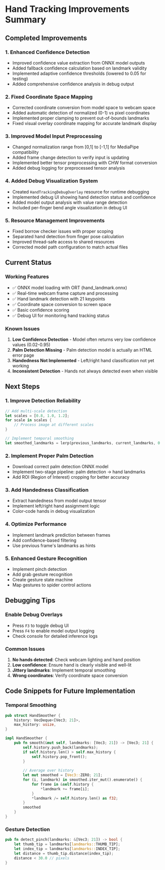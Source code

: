 # Hand Tracking Improvements Summary

## Completed Improvements

### 1. Enhanced Confidence Detection
- Improved confidence value extraction from ONNX model outputs
- Added fallback confidence calculation based on landmark validity
- Implemented adaptive confidence thresholds (lowered to 0.05 for testing)
- Added comprehensive confidence analysis in debug output

### 2. Fixed Coordinate Space Mapping
- Corrected coordinate conversion from model space to webcam space
- Added automatic detection of normalized (0-1) vs pixel coordinates
- Implemented proper clamping to prevent out-of-bounds landmarks
- Fixed visual overlay coordinate mapping for accurate landmark display

### 3. Improved Model Input Preprocessing
- Changed normalization range from [0,1] to [-1,1] for MediaPipe compatibility
- Added frame change detection to verify input is updating
- Implemented better tensor preprocessing with CHW format conversion
- Added debug logging for preprocessed tensor analysis

### 4. Added Debug Visualization System
- Created `HandTrackingDebugOverlay` resource for runtime debugging
- Implemented debug UI showing hand detection status and confidence
- Added model output analysis with value range detection
- Included per-finger bend angle visualization in debug UI

### 5. Resource Management Improvements
- Fixed borrow checker issues with proper scoping
- Separated hand detection from finger pose calculation
- Improved thread-safe access to shared resources
- Corrected model path configuration to match actual files

## Current Status

### Working Features
- ✅ ONNX model loading with ORT (hand_landmark.onnx)
- ✅ Real-time webcam frame capture and processing
- ✅ Hand landmark detection with 21 keypoints
- ✅ Coordinate space conversion to screen space
- ✅ Basic confidence scoring
- ✅ Debug UI for monitoring hand tracking status

### Known Issues
1. **Low Confidence Detection** - Model often returns very low confidence values (0.02-0.95)
2. **Palm Detection Missing** - Palm detection model is actually an HTML error page
3. **Handedness Not Implemented** - Left/right hand classification not yet working
4. **Inconsistent Detection** - Hands not always detected even when visible

## Next Steps

### 1. Improve Detection Reliability
```rust
// Add multi-scale detection
let scales = [0.8, 1.0, 1.2];
for scale in scales {
    // Process image at different scales
}

// Implement temporal smoothing
let smoothed_landmarks = lerp(previous_landmarks, current_landmarks, 0.7);
```

### 2. Implement Proper Palm Detection
- Download correct palm detection ONNX model
- Implement two-stage pipeline: palm detection → hand landmarks
- Add ROI (Region of Interest) cropping for better accuracy

### 3. Add Handedness Classification
- Extract handedness from model output tensor
- Implement left/right hand assignment logic
- Color-code hands in debug visualization

### 4. Optimize Performance
- Implement landmark prediction between frames
- Add confidence-based filtering
- Use previous frame's landmarks as hints

### 5. Enhanced Gesture Recognition
- Implement pinch detection
- Add grab gesture recognition
- Create gesture state machine
- Map gestures to spider control actions

## Debugging Tips

### Enable Debug Overlays
- Press `F3` to toggle debug UI
- Press `F4` to enable model output logging
- Check console for detailed inference logs

### Common Issues
1. **No hands detected**: Check webcam lighting and hand position
2. **Low confidence**: Ensure hand is clearly visible and well-lit
3. **Jittery landmarks**: Implement temporal smoothing
4. **Wrong coordinates**: Verify coordinate space conversion

## Code Snippets for Future Implementation

### Temporal Smoothing
```rust
pub struct HandSmoother {
    history: VecDeque<[Vec3; 21]>,
    max_history: usize,
}

impl HandSmoother {
    pub fn smooth(&mut self, landmarks: [Vec3; 21]) -> [Vec3; 21] {
        self.history.push_back(landmarks);
        if self.history.len() > self.max_history {
            self.history.pop_front();
        }
        
        // Average over history
        let mut smoothed = [Vec3::ZERO; 21];
        for (i, landmark) in smoothed.iter_mut().enumerate() {
            for frame in &self.history {
                *landmark += frame[i];
            }
            *landmark /= self.history.len() as f32;
        }
        smoothed
    }
}
```

### Gesture Detection
```rust
pub fn detect_pinch(landmarks: &[Vec3; 21]) -> bool {
    let thumb_tip = landmarks[landmarks::THUMB_TIP];
    let index_tip = landmarks[landmarks::INDEX_TIP];
    let distance = thumb_tip.distance(index_tip);
    distance < 30.0 // pixels
}
```